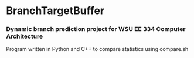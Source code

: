 # BranchTargetBuffer
### Dynamic branch prediction project for WSU EE 334 Computer Architecture

Program written in Python and C++ to compare statistics using compare.sh

